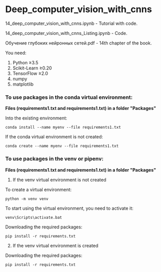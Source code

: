 # Deep_computer_vision_with_cnns 

14_deep_computer_vision_with_cnns.ipynb - Tutorial with code. 

14_deep_computer_vision_with_cnns_Listing.ipynb - Code. 

Обучение глубоких нейронных сетей.pdf - 14th chapter of the book.


You need:
1. Python ≥3.5
2. Scikit-Learn ≥0.20
3. TensorFlow ≥2.0
4. numpy
5. matplotlib


### To use packages in the conda virtual environment:

**Files (requirements1.txt and requirements1.txt) in a folder "Packages"**

Into the existing environment:

`conda install --name myenv --file requirements1.txt`

If the conda virtual environment is not created:

`conda create --name myenv --file requirements1.txt`

### To use packages in the venv or pipenv:

**Files (requirements1.txt and requirements1.txt) in a folder "Packages"**

1. If the venv virtual environment is not created

To create a virtual environment:

`python -m venv venv`

To start using the virtual environment, you need to activate it:

`venv\Scripts\activate.bat`

Downloading the required packages:

`pip install -r requirements.txt`

2. If the venv virtual environment is created

Downloading the required packages:

`pip install -r requirements.txt`






